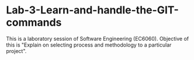 # Lab-3-Learn-and-handle-the-GIT-commands
This is a laboratory session of Software Engineering (EC6060). Objective of this is "Explain on selecting process and methodology to a particular project". 
